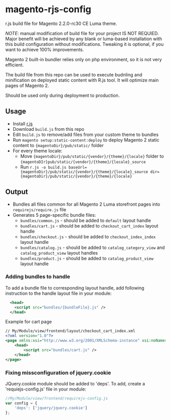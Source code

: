 # magento-rjs-config

r.js build file for Magento 2.2.0-rc30 CE Luma theme.

*NOTE*: manual modification of build file for your project IS NOT REQUIED. Major benefit will be achieved by any blank or luma-based installation with this build configuration without modifications. Tweaking it is optional, if you want to achieve 100% improvements.

Magento 2 built-in bundler relies only on php environment, so it is not very efficient.

The build file from this repo can be used to execute budnling and minification on deployed static content with R.js tool. It will optimize main pages of Magento 2.

Should be used only during deployment to production.

## Usage
* Install [r.js](http://requirejs.org/docs/optimization.html)
* Download `build.js` from this repo
* Edit `build.js` to remove/add files from your custom theme to bundles
* Run `magento setup:static-content:deploy` to deploy Magento 2 static content to `{magentoDir}/pub/static/` folder
* For every theme locale:
  * Move `{magentoDir}/pub/static/{vendor}/{theme}/{locale}` folder to `{magentoDIr}pub/static/{vendor}/{theme}/{locale}_source`
  * Run `r.js -o build.js baseUrl={magentoDir}/pub/static/{vendor}/{theme}/{locale}_source dir={magentoDir}/pub/static/{vendor}/{theme}/{locale}`

## Output
* Bundles all files common for all Magento 2 Luma storefront pages into `requirejs/require.js` file
* Generates 5 page-specific bundle files:
  * `bundles/common.js` - should be added to `default` layout handle
  * `bundles/cart.js` - should be added to `checkout_cart_index` layout handle
  * `bundles/checkout.js` - should be added to `checkout_index_index` layout handle
  * `bundles/catalog.js` - should be added to `catalog_category_view` and `catalog_product_view` layout handles
  * `bundles/product.js` - should be added to `catalog_product_view` layout handle

### Adding bundles to handle
To add a bundle file to corresponding layout handle, add following instruction to the handle layout file in your module:
```xml
  <head>
    <script src="bundles/{bundleFile}.js" />
  </head>
```

Example for cart page
```xml
// My/Module/view/frontend/layout/checkout_cart_index.xml
<?xml version="1.0"?>
<page xmlns:xsi="http://www.w3.org/2001/XMLSchema-instance" xsi:noNamespaceSchemaLocation="urn:magento:framework:View/Layout/etc/page_configuration.xsd">
    <head>
        <script src="bundles/cart.js" />
    </head>
</page>
```
### Fixing missconfiguration of jquery.cookie
JQuery.cookie module should be added to 'deps'. To add, create a 'requiejs-config.js' file in your module:
```javascript
//My/Module/view/frontend/requirejs-config.js
var config = {
    'deps': ['jquery/jquery.cookie']
};
```
